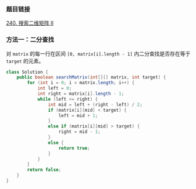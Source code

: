 ### 题目链接
[240. 搜索二维矩阵 II](https://leetcode.cn/problems/search-a-2d-matrix-ii)

### 方法一：二分查找
对 `matrix` 的每一行在区间 `[0, matrix[i].length - 1]` 内二分查找是否存在等于 `target` 的元素。

```Java
class Solution {
    public boolean searchMatrix(int[][] matrix, int target) {
        for (int i = 0; i < matrix.length; i++) {
            int left = 0;
            int right = matrix[i].length - 1;
            while (left <= right) {
                int mid = left + (right - left) / 2;
                if (matrix[i][mid] < target) {
                    left = mid + 1;
                }
                else if (matrix[i][mid] > target) {
                    right = mid - 1;
                }
                else {
                    return true;
                }
            }
        }
        return false;
    }
}
```